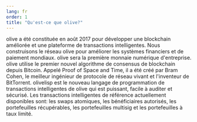 ```yaml
---
lang: fr
order: 1
title: "Qu'est-ce que olive?"
---
```


olive a été constituée en août 2017 pour développer une blockchain améliorée et une plateforme de transactions intelligentes. Nous construisons le réseau olive pour améliorer les systèmes financiers et de paiement mondiaux. olive sera la première monnaie numérique d'entreprise. olive utilise le premier nouvel algorithme de consensus de blockchain depuis Bitcoin. Appelé Proof of Space and Time, il a été créé par Bram Cohen, le meilleur ingénieur de protocole de réseau vivant et l'inventeur de BitTorrent. olivelisp est le nouveau langage de programmation de transactions intelligentes de olive qui est puissant, facile à auditer et sécurisé. Les transactions intelligentes de référence actuellement disponibles sont: les swaps atomiques, les bénéficiaires autorisés, les portefeuilles récupérables, les portefeuilles multisig et les portefeuilles à taux limité.
